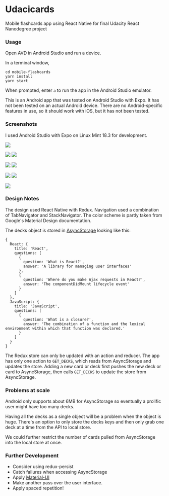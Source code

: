 # Udacicards
Mobile flashcards app using React Native for final Udacity React Nanodegree project

### Usage

Open AVD in Android Studio and run a device.

In a terminal window, 

```
cd mobile-flashcards
yarn install
yarn start
```

When prompted, enter `a` to run the app in the Android Studio emulator.

This is an Android app that was tested on Android Studio with Expo. It has not been tested on an actual Android device. There are no Android-specific features in use, so it should work with iOS, but it has not been tested.

### Screenshots

I used Android Studio with Expo on Linux Mint 18.3 for development. 

![](img/emulator.png)

![](img/decks.png) ![](img/add_a_deck.png)

![](img/view_deck.png) ![](img/add_a_card.png)

![](img/quiz_question.png) ![](img/quiz_answer.png)

![](img/quiz_result.png)

### Design Notes

The design used React Native with Redux. Navigation used a combination of TabNavigator and StackNavigator. The color scheme is partly taken from Google's Material Design documentation. 

The decks object is stored in [AsyncStorage](https://facebook.github.io/react-native/docs/asyncstorage.html) looking like this:

```
{
  React: {
    title: 'React',
    questions: [
      {
        question: 'What is React?',
        answer: 'A library for managing user interfaces'
      },
      {
        question: 'Where do you make Ajax requests in React?',
        answer: 'The componentDidMount lifecycle event'
      }
    ]
  },
  JavaScript: {
    title: 'JavaScript',
    questions: [
      {
        question: 'What is a closure?',
        answer: 'The combination of a function and the lexical environment within which that function was declared.'
      }
    ]
  }
}
```

The Redux store can only be updated with an action and reducer. The app has only one action to `GET_DECKS`, which reads from AsyncStorage and updates the store. Adding a new card or deck first pushes the new deck or card to AsyncStorage, then calls `GET_DECKS` to update the store from AsyncStorage.  

### Problems at scale

Android only supports about 6MB for AsyncStorage so eventually a prolific user might have too many decks. 

Having all the decks as a single object will be a problem when the object is huge. There's an option to only store the decks keys and then only grab one deck at a time from the API to local store. 

We could further restrict the number of cards pulled from AsyncStorage into the local store at once. 

### Further Development

- Consider using redux-persist
- Catch failures when accessing AsyncStorage
- Apply [Material-UI](http://www.material-ui.com/)
- Make another pass over the user interface. 
- Apply spaced repetition!
